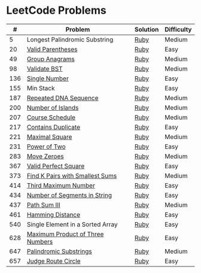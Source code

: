 # LeetCode Problems

| #   | Problem                                 | Solution     | Difficulty |
| --- | --------------------------------------- | ------------ | ---------- |
| 5   | Longest Palindromic Substring           | [Ruby][s5]   | Medium     |
| 20  | [Valid Parentheses][q20]                | [Ruby][s20]  | Easy       |
| 49  | [Group Anagrams][q49]                   | [Ruby][s49]  | Medium     |
| 98  | [Validate BST][q98]                     | [Ruby][s98]  | Medium     |
| 136 | [Single Number][q136]                   | [Ruby][s136] | Easy       |
| 155 | Min Stack                               | [Ruby][s155] | Easy       |
| 187 | [Repeated DNA Sequence][q187]           | [Ruby][s187] | Medium     |
| 200 | [Number of Islands][q200]               | [Ruby][s200] | Medium     |
| 207 | [Course Schedule][q207]                 | [Ruby][s207] | Medium     |
| 217 | [Contains Duplicate][q217]              | [Ruby][s217] | Easy       |
| 221 | [Maximal Square][q221]                  | [Ruby][s221] | Medium     |
| 231 | [Power of Two][q231]                    | [Ruby][s231] | Easy       |
| 283 | [Move Zeroes][q283]                     | [Ruby][s283] | Medium     |
| 367 | [Valid Perfect Square][q367]            | [Ruby][s367] | Easy       |
| 373 | [Find K Pairs with Smallest Sums][q373] | [Ruby][s373] | Medium     |
| 414 | [Third Maximum Number][q414]            | [Ruby][s414] | Easy       |
| 434 | [Number of Segments in String][q434]    | [Ruby][s434] | Easy       |
| 437 | [Path Sum III][q437]                    | [Ruby][s437] | Medium     |
| 461 | [Hamming Distance][q461]                | [Ruby][s461] | Easy       |
| 540 | Single Element in a Sorted Array        | [Ruby][s540] | Easy       |
| 628 | [Maximum Product of Three Numbers][q628]| [Ruby][s628] | Easy       |
| 647 | [Palindromic Substrings][q647]          | [Ruby][s647] | Medium     |
| 657 | [Judge Route Circle][q657]              | [Ruby][s657] | Easy       |

[q20]:https://leetcode.com/problems/valid-parentheses/description/
[q49]:https://leetcode.com/problems/group-anagrams/description/
[q98]:https://leetcode.com/problems/validate-binary-search-tree/description/
[q136]:https://leetcode.com/problems/single-number/description/
[q187]:https://leetcode.com/problems/repeated-dna-sequences/description/
[q200]:https://leetcode.com/problems/number-of-islands/description/
[q207]:https://leetcode.com/problems/course-schedule/description/
[q217]:https://leetcode.com/problems/contains-duplicate/description/
[q221]:https://leetcode.com/problems/maximal-square/description/
[q231]:https://leetcode.com/problems/power-of-two/description/
[q283]:https://leetcode.com/problems/move-zeroes/description/
[q367]:https://leetcode.com/problems/valid-perfect-square/description/
[q373]:https://leetcode.com/problems/find-k-pairs-with-smallest-sums/description/
[q414]:https://leetcode.com/problems/third-maximum-number/description/
[q434]:https://leetcode.com/problems/number-of-segments-in-a-string/description/
[q437]:https://leetcode.com/problems/path-sum-iii/description/
[q461]:https://leetcode.com/problems/hamming-distance/description/
[q628]:https://leetcode.com/problems/maximum-product-of-three-numbers/description/
[q647]:https://leetcode.com/problems/palindromic-substrings/description/
[q657]:https://leetcode.com/problems/judge-route-circle/description/

[s5]:./longest_palindromic_substring.rb
[s20]:./valid_parentheses.rb
[s49]:./group_anagrams.rb
[s98]:./validate_bst.rb
[s136]:./single_number.rb
[s155]:./min_stack.rb
[s187]:./repeated_dna_sequence.rb
[s200]:./number_of_islands.rb
[s207]:./course_schedule.rb
[s217]:./contain_duplicate.rb
[s221]:./maximal_square.rb
[s231]:./power_of_two.rb
[s283]:./move_zeroes.rb
[s367]:./valid_perfect_square.rb
[s373]:./k_pairs_smallest_sums.rb
[s414]:./third_maximum_number.rb
[s434]:./number_segments_in_string.rb
[s437]:./path_sum_3.rb
[s461]:./hamming_distance.rb
[s540]:./single_element_sorted_array.rb
[s628]:./max_product_of_three_numbers.rb
[s647]:./palindromic_substrings.rb
[s657]:./judge_route_circle.rb
